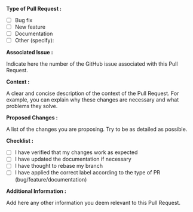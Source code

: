 **Type of Pull Request :**

- [ ] Bug fix
- [ ] New feature
- [ ] Documentation
- [ ] Other (specify):

**Associated Issue :**

Indicate here the number of the GitHub issue associated with this Pull Request.

**Context :**

A clear and concise description of the context of the Pull Request. For example, you can explain why these changes are necessary and what problems they solve.

**Proposed Changes :**

A list of the changes you are proposing. Try to be as detailed as possible.

**Checklist :**

- [ ] I have verified that my changes work as expected
- [ ] I have updated the documentation if necessary
- [ ] I have thought to rebase my branch
- [ ] I have applied the correct label according to the type of PR (bug/feature/documentation)

**Additional Information :**

Add here any other information you deem relevant to this Pull Request.